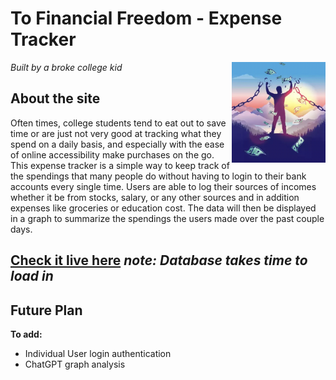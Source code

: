 # To Financial Freedom - Expense Tracker

*Built by a broke college kid* <img src="frontend/src/img/financialfreedom.png" align="right" width="150">

## About the site
Often times, college students tend to eat out to save time or are just not very good at tracking what they spend on a daily basis, and especially with the ease of online accessibility make purchases on the go. This expense tracker is a simple way to keep track of the spendings that many people do without having to login to their bank accounts every single time. Users are able
to log their sources of incomes whether it be from stocks, salary, or any other sources and in addition expenses like groceries or education cost. The data will then be displayed in a graph to summarize the spendings the users made over the past couple days.  

## [Check it live here](https://tofinancialfreedom.vercel.app/) *note: Database takes time to load in*

## Future Plan

**To add:**
- Individual User login authentication
- ChatGPT graph analysis

